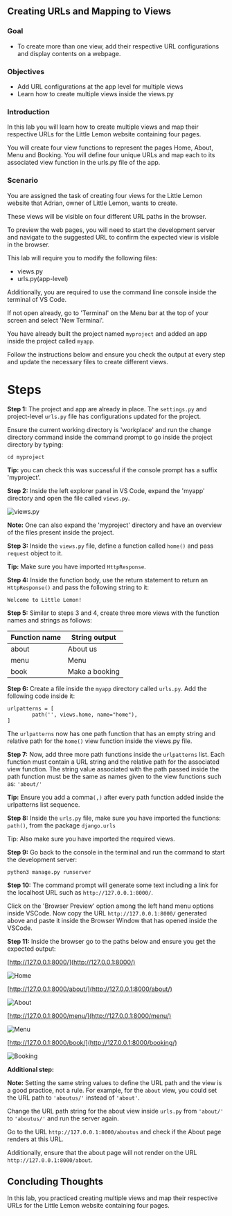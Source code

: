 ## Creating URLs and Mapping to Views

### Goal

- To create more than one view, add their respective URL configurations and display contents on a webpage.

### Objectives

- Add URL configurations at the app level for multiple views
- Learn how to create multiple views inside the views.py

### Introduction

In this lab you will learn how to create multiple views and map their respective URLs for the Little Lemon website containing four pages.

You will create four view functions to represent the pages Home, About, Menu and Booking. You will define four unique URLs and map each to its associated view function in the urls.py file of the app.

### Scenario

You are assigned the task of creating four views for the Little Lemon website that Adrian, owner of Little Lemon, wants to create.

These views will be visible on four different URL paths in the browser.

To preview the web pages, you will need to start the development server and navigate to the suggested URL to confirm the expected view is visible in the browser.

This lab will require you to modify the following files:

- views.py
- urls.py(app-level)

Additionally, you are required to use the command line console inside the terminal of VS Code.

If not open already, go to 'Terminal' on the Menu bar at the top of your screen and select 'New Terminal'.

You have already built the project named `myproject` and added an app inside the project called `myapp`.

Follow the instructions below and ensure you check the output at every step and update the necessary files to create different views.

# Steps

**Step 1:**
The project and app are already in place. The `settings.py` and project-level `urls.py` file has configurations updated for the project.

Ensure the current working directory is 'workplace' and run the change directory command inside the command prompt to go inside the project directory by typing:

`cd myproject`

**Tip:** you can check this was successful if the console prompt has a suffix 'myproject'.

**Step 2:**
Inside the left explorer panel in VS Code, expand the 'myapp' directory and open the file called `views.py`.

![views.py](assets/views.png)

**Note:** One can also expand the 'myproject' directory and have an overview of the files present inside the project.

**Step 3:**
Inside the `views.py` file, define a function called `home()` and pass `request` object to it.

**Tip:** Make sure you have imported `HttpResponse`.

**Step 4:**
Inside the function body, use the return statement to return an `HttpResponse()` and pass the following string to it:

`Welcome to Little Lemon!`

**Step 5:**
Similar to steps 3 and 4, create three more views with the function names and strings as follows:

| **Function name** | **String output** |
| ----------------- | ----------------- |
| about             | About us          |
| menu              | Menu              |
| book              | Make a booking    |

**Step 6:**
Create a file inside the `myapp` directory called `urls.py`. Add the following code inside it:

```
urlpatterns = [    
        path('', views.home, name="home"),    
]

```

The `urlpatterns` now has one path function that has an empty string and relative path for the `home()` view function inside the views.py file.

**Step 7:**
Now, add three more path functions inside the `urlpatterns` list. Each function must contain a URL string and the relative path for the associated view function. The string value associated with the path passed inside the path function must be the same as names given to the view functions such as: `'about/'`

**Tip:** Ensure you add a comma`(,)` after every path function added inside the urlpatterns list sequence.

**Step 8:**
Inside the `urls.py` file, make sure you have imported the functions: `path()`, from the package `django.urls`

Tip: Also make sure you have imported the required views.

**Step 9:**
Go back to the console in the terminal and run the command to start the development server:

`python3 manage.py runserver`

**Step 10:**
The command prompt will generate some text including a link for the localhost URL such as `http://127.0.0.1:8000/`.

Click on the 'Browser Preview' option among the left hand menu options inside VSCode. Now copy the URL `http://127.0.0.1:8000/` generated above and paste it inside the Browser Window that has opened inside the VSCode.

**Step 11:**
Inside the browser go to the paths below and ensure you get the expected output:

[http://127.0.0.1:8000/](http://127.0.0.1:8000/)

![Home](assets/home.png)

[http://127.0.0.1:8000/about/](http://127.0.0.1:8000/about/)

![About](assets/about.png)

[http://127.0.0.1:8000/menu/](http://127.0.0.1:8000/menu/)

![Menu](assets/menu.png)

[http://127.0.0.1:8000/book/](http://127.0.0.1:8000/booking/)

![Booking](assets/book.png)

**Additional step:**

**Note:** Setting the same string values to define the URL path and the view is a good practice, not a rule. For example, for the `about` view, you could set the URL path to `'aboutus/'` instead of `'about'`.

Change the URL path string for the about view inside `urls.py` from `'about/'` to `'aboutus/'` and run the server again.

Go to the URL `http://127.0.0.1:8000/aboutus` and check if the About page renders at this URL.

Additionally, ensure that the about page will not render on the URL `http://127.0.0.1:8000/about`.

## Concluding Thoughts

In this lab, you practiced creating multiple views and map their respective URLs for the Little Lemon website containing four pages.

